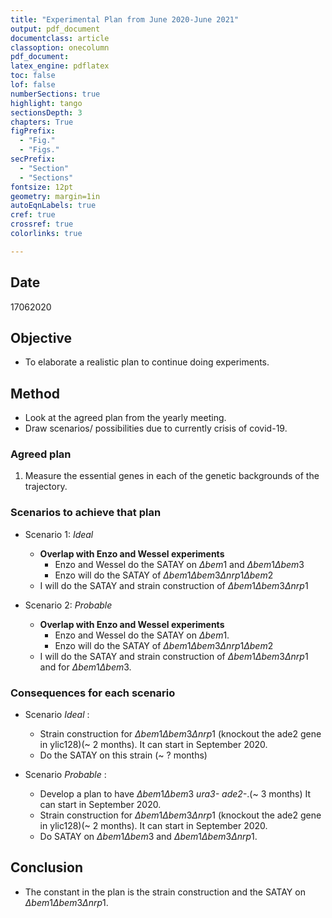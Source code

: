 ```yaml
---
title: "Experimental Plan from June 2020-June 2021"
output: pdf_document
documentclass: article
classoption: onecolumn
pdf_document:
latex_engine: pdflatex
toc: false
lof: false
numberSections: true
highlight: tango
sectionsDepth: 3
chapters: True
figPrefix:
  - "Fig."
  - "Figs."
secPrefix:
  - "Section"
  - "Sections"
fontsize: 12pt
geometry: margin=1in
autoEqnLabels: true
cref: true
crossref: true
colorlinks: true

---
```




## Date
17062020

## Objective
- To elaborate a realistic plan to continue doing experiments. 

## Method
- Look at the agreed plan from the yearly meeting. 
- Draw scenarios/ possibilities due to currently crisis of covid-19. 

### Agreed plan

1. Measure the essential genes in each of the genetic backgrounds of the trajectory. 

### Scenarios to achieve that plan

- Scenario 1: *Ideal*
    - **Overlap with Enzo and Wessel experiments**
        - Enzo and Wessel do the SATAY on $\Delta bem1$ and $\Delta bem1\Delta bem3$
        - Enzo will do the SATAY of $\Delta bem1\Delta bem3\Delta nrp1\Delta bem2$ 
    - I will do the SATAY and strain construction of $\Delta bem1\Delta bem3\Delta nrp1$ 

- Scenario 2: *Probable*
    - **Overlap with Enzo and Wessel experiments**
        - Enzo and Wessel do the SATAY on $\Delta bem1$.
        - Enzo will do the SATAY of $\Delta bem1\Delta bem3\Delta nrp1\Delta bem2$ 
    - I will do the SATAY and strain construction of $\Delta bem1\Delta bem3\Delta nrp1$ and for $\Delta bem1\Delta bem3$.


### Consequences for each scenario

- Scenario *Ideal* :

    - Strain construction for $\Delta bem1\Delta bem3\Delta nrp1$  (knockout the ade2 gene in ylic128)(~ 2 months). It can start in September 2020. 
    - Do the SATAY on this strain (~ ? months)
- Scenario *Probable* :
    - Develop a plan to have  $\Delta bem1\Delta bem3$ *ura3-* *ade2-*.(~ 3 months) It can start in September 2020. 
    - Strain construction for $\Delta bem1\Delta bem3\Delta nrp1$ (knockout the ade2 gene in ylic128)(~ 2 months). It can start in September 2020. 
    - Do SATAY on $\Delta bem1\Delta bem3$ and  $\Delta bem1\Delta bem3\Delta nrp1$.


## Conclusion

- The constant in the plan is the strain construction and the SATAY on $\Delta bem1\Delta bem3\Delta nrp1$.
